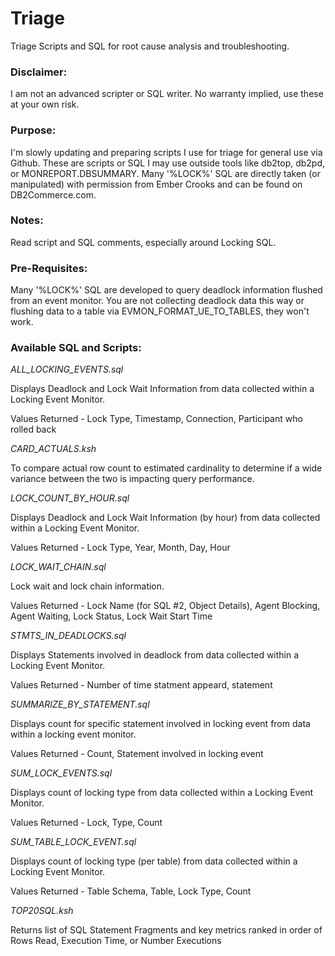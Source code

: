 # Triage
Triage Scripts and SQL for root cause analysis and troubleshooting.

### Disclaimer:
I am not an advanced scripter or SQL writer. No warranty implied, use these at your own risk.

### Purpose:
I'm slowly updating and preparing scripts I use for triage for general use via Github. These are scripts or SQL I may use outside tools like db2top, db2pd, or MONREPORT.DBSUMMARY. Many '%LOCK%' SQL are directly taken (or manipulated) with permission from Ember Crooks and can be found on DB2Commerce.com. 

### Notes:
Read script and SQL comments, especially around Locking SQL.

### Pre-Requisites:
Many '%LOCK%' SQL are developed to query deadlock information flushed from an event monitor. You are not collecting deadlock data this way or flushing data to a table via EVMON_FORMAT_UE_TO_TABLES, they won't work.

### Available SQL and Scripts:

*ALL_LOCKING_EVENTS.sql*

Displays Deadlock and Lock Wait Information from data collected within a Locking Event Monitor.

Values Returned - Lock Type, Timestamp, Connection, Participant who rolled back


*CARD_ACTUALS.ksh*

To compare actual row count to estimated cardinality to determine if a wide variance between the two is impacting query performance.


*LOCK_COUNT_BY_HOUR.sql*

Displays Deadlock and Lock Wait Information (by hour) from data collected within a Locking Event Monitor.

Values Returned - Lock Type, Year, Month, Day, Hour


*LOCK_WAIT_CHAIN.sql*

Lock wait and lock chain information.

Values Returned - Lock Name (for SQL #2, Object Details), Agent Blocking, Agent Waiting, Lock Status, Lock Wait Start Time


*STMTS_IN_DEADLOCKS.sql*

Displays Statements involved in deadlock from data collected within a Locking Event Monitor.

Values Returned - Number of time statment appeard, statement

*SUMMARIZE_BY_STATEMENT.sql*

Displays count for specific statement involved in locking event from data within a locking event monitor.

Values Returned - Count, Statement involved in locking event


*SUM_LOCK_EVENTS.sql*

Displays count of locking type from data collected within a Locking Event Monitor.

Values Returned - Lock, Type, Count


*SUM_TABLE_LOCK_EVENT.sql*

Displays count of locking type (per table) from data collected within a Locking Event Monitor.

Values Returned - Table Schema, Table, Lock Type, Count


*TOP20SQL.ksh*

Returns list of SQL Statement Fragments and key metrics ranked in order of Rows Read, Execution Time, or Number Executions
